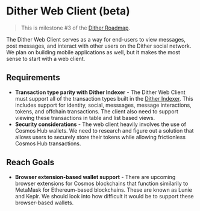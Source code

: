 # Dither Web Client (beta)

> This is milestone #3 of the [Dither Roadmap](./roadmap.md).

The Dither Web Client serves as a way for end-users to view messages, post messages, and interact with other users on the Dither social network. We plan on building mobile applications as well, but it makes the most sense to start with a web client.

## Requirements

- **Transaction type parity with Dither Indexer** - The Dither Web Client must support all of the transaction types built in the [Dither Indexer](./roadmap-01-spec). This includes support for identity, social, messsages, message interactions, tokens, and offchain transactions. The client also need to support viewing these transactions in table and list based views.
- **Security considerations** - The web client heavily involves the use of Cosmos Hub wallets. We need to research and figure out a solution that allows users to securely store their tokens while allowing frictionless Cosmos Hub transactions.

## Reach Goals

- **Browser extension-based wallet support** - There are upcoming browser extensions for Cosmos blockchains that function similarily to MetaMask for Ethereum-based blockchains. These are known as Lunie and Keplr. We should look into how difficult it would be to support these browser-based wallets.
